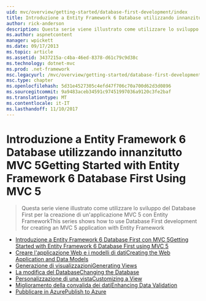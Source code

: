 ```yaml
---
uid: mvc/overview/getting-started/database-first-development/index
title: Introduzione a Entity Framework 6 Database utilizzando innanzitutto MVC 5 | Documenti Microsoft
author: rick-anderson
description: Questa serie viene illustrato come utilizzare lo sviluppo del Database First per la creazione di un'applicazione MVC 5 con Entity Framework
ms.author: aspnetcontent
manager: wpickett
ms.date: 09/17/2013
ms.topic: article
ms.assetid: 3437215a-c4ba-46ed-8378-d61c79c9d38c
ms.technology: dotnet-mvc
ms.prod: .net-framework
msc.legacyurl: /mvc/overview/getting-started/database-first-development
msc.type: chapter
ms.openlocfilehash: 5d31e4527305c4efd47f706c70a700d62d3d0896
ms.sourcegitcommit: 9a9483aceb34591c97451997036a9120c3fe2baf
ms.translationtype: MT
ms.contentlocale: it-IT
ms.lasthandoff: 11/10/2017
---
```

<a name="getting-started-with-entity-framework-6-database-first-using-mvc-5"></a><span data-ttu-id="86401-103">Introduzione a Entity Framework 6 Database utilizzando innanzitutto MVC 5</span><span class="sxs-lookup"><span data-stu-id="86401-103">Getting Started with Entity Framework 6 Database First Using MVC 5</span></span>
====================
> <span data-ttu-id="86401-104">Questa serie viene illustrato come utilizzare lo sviluppo del Database First per la creazione di un'applicazione MVC 5 con Entity Framework</span><span class="sxs-lookup"><span data-stu-id="86401-104">This series shows how to use Database First development for creating an MVC 5 application with Entity Framework</span></span>


- [<span data-ttu-id="86401-105">Introduzione a Entity Framework 6 Database First con MVC 5</span><span class="sxs-lookup"><span data-stu-id="86401-105">Getting Started with Entity Framework 6 Database First using MVC 5</span></span>](setting-up-database.md)
- [<span data-ttu-id="86401-106">Creare l'applicazione Web e i modelli di dati</span><span class="sxs-lookup"><span data-stu-id="86401-106">Creating the Web Application and Data Models</span></span>](creating-the-web-application.md)
- [<span data-ttu-id="86401-107">Generazione di visualizzazioni</span><span class="sxs-lookup"><span data-stu-id="86401-107">Generating Views</span></span>](generating-views.md)
- [<span data-ttu-id="86401-108">La modifica del Database</span><span class="sxs-lookup"><span data-stu-id="86401-108">Changing the Database</span></span>](changing-the-database.md)
- [<span data-ttu-id="86401-109">Personalizzazione di una vista</span><span class="sxs-lookup"><span data-stu-id="86401-109">Customizing a View</span></span>](customizing-a-view.md)
- [<span data-ttu-id="86401-110">Miglioramento della convalida dei dati</span><span class="sxs-lookup"><span data-stu-id="86401-110">Enhancing Data Validation</span></span>](enhancing-data-validation.md)
- [<span data-ttu-id="86401-111">Pubblicare in Azure</span><span class="sxs-lookup"><span data-stu-id="86401-111">Publish to Azure</span></span>](publish-to-azure.md)
